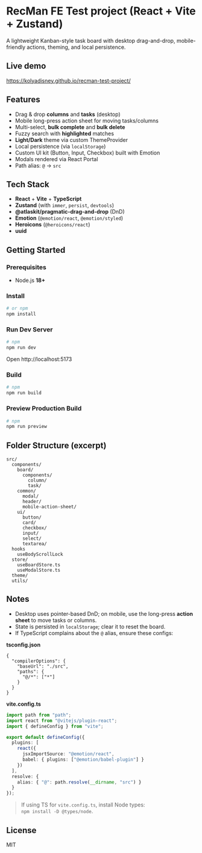 # RecMan FE Test project (React + Vite + Zustand)

A lightweight Kanban-style task board with desktop drag-and-drop, mobile-friendly actions, theming, and local persistence.

## Live demo

https://kolyadisney.github.io/recman-test-project/

## Features
- Drag & drop **columns** and **tasks** (desktop)
- Mobile long-press action sheet for moving tasks/columns
- Multi-select, **bulk complete** and **bulk delete**
- Fuzzy search with **highlighted** matches
- **Light/Dark** theme via custom ThemeProvider
- Local persistence (via `localStorage`)
- Custom UI kit (Button, Input, Checkbox) built with Emotion
- Modals rendered via React Portal
- Path alias: `@` → `src`

## Tech Stack
- **React** + **Vite** + **TypeScript**
- **Zustand** (with `immer`, `persist`, `devtools`)
- **@atlaskit/pragmatic-drag-and-drop** (DnD)
- **Emotion** (`@emotion/react`, `@emotion/styled`)
- **Heroicons** (`@heroicons/react`)
- **uuid**

## Getting Started

### Prerequisites
- Node.js **18+**

### Install
```bash
# or npm
npm install
```

### Run Dev Server
```bash
# npm
npm run dev
```
Open http://localhost:5173

### Build
```bash
# npm
npm run build
```

### Preview Production Build
```bash
# npm
npm run preview
```

## Folder Structure (excerpt)
```
src/
  components/
    board/
      components/
        column/
        task/
    common/
      modal/
      header/
      mobile-action-sheet/
    ui/   
      button/
      card/
      checkbox/
      input/
      select/
      textarea/
  hooks
    useBodyScrollLock
  store/
    useBoardStore.ts
    useModalStore.ts
  theme/
  utils/
```
## Notes
- Desktop uses pointer-based DnD; on mobile, use the long-press **action sheet** to move tasks or columns.
- State is persisted in `localStorage`; clear it to reset the board.
- If TypeScript complains about the `@` alias, ensure these configs:

**tsconfig.json**
```jsonc
{
  "compilerOptions": {
    "baseUrl": "./src",
    "paths": {
      "@/*": ["*"]
    }
  }
}
```

**vite.config.ts**
```ts
import path from "path";
import react from "@vitejs/plugin-react";
import { defineConfig } from "vite";

export default defineConfig({
  plugins: [
    react({
      jsxImportSource: "@emotion/react",
      babel: { plugins: ["@emotion/babel-plugin"] }
    })
  ],
  resolve: {
    alias: { "@": path.resolve(__dirname, "src") }
  }
});
```

> If using TS for `vite.config.ts`, install Node types:  
> `npm install -D @types/node`.

## License
MIT
